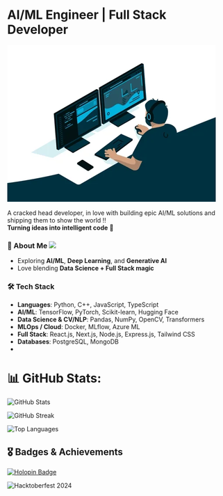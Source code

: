 # AI/ML Engineer | Full Stack Developer
<img src="giphy 3.webp" style="text-align:center;"></img>

A cracked head developer, in love with building epic AI/ML solutions and shipping them to show the world !!  
**Turning ideas into intelligent code** 🚀  

### 🌟 About Me ![](https://komarev.com/ghpvc/?username=aldol07&label=Profile+views&style=for-the-badge&color=green)  
- Exploring **AI/ML**, **Deep Learning**, and **Generative AI**  
- Love blending **Data Science + Full Stack magic**  

### 🛠️ Tech Stack
- **Languages**: Python, C++, JavaScript, TypeScript  
- **AI/ML**: TensorFlow, PyTorch, Scikit-learn, Hugging Face  
- **Data Science & CV/NLP**: Pandas, NumPy, OpenCV, Transformers  
- **MLOps / Cloud**: Docker, MLflow, Azure ML  
- **Full Stack**: React.js, Next.js, Node.js, Express.js, Tailwind CSS  
- **Databases**: PostgreSQL, MongoDB
- 
# 📊 GitHub Stats:

![GitHub Stats](https://github-readme-stats.vercel.app/api?username=aldol07&show_icons=true&theme=dark&count_private=true)

![GitHub Streak](https://streak-stats.demolab.com/?user=aldol07&theme=dark)

![Top Languages](https://github-readme-stats.vercel.app/api/top-langs/?username=aldol07&layout=compact&theme=dark)

## 🎖️ Badges & Achievements
[![Holopin Badge](https://holopin.me/aldol07)](https://holopin.io/@aldol07)

<!-- Hacktoberfest badges - these will show automatically during October if you participate -->
![Hacktoberfest 2024](https://img.shields.io/badge/Hacktoberfest-2024-blueviolet?style=for-the-badge&logo=hacktoberfest&logoColor=white)

